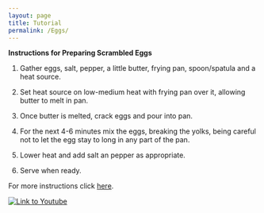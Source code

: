 ```yaml
---
layout: page
title: Tutorial
permalink: /Eggs/
---
```


**Instructions for Preparing Scrambled Eggs**

1.  Gather eggs, salt, pepper, a little butter, frying pan, spoon/spatula and a
    heat source.

2.  Set heat source on low-medium heat with frying pan over it, allowing butter
    to melt in pan.

3.  Once butter is melted, crack eggs and pour into pan.

4.  For the next 4-6 minutes mix the eggs, breaking the yolks, being careful not
    to let the egg stay to long in any part of the pan.

5.  Lower heat and add salt an pepper as appropriate.

6.  Serve when ready.



For more instructions click [here](https://www.youtube.com/watch?v=PUP7U5vTMM0).

[![Link to Youtube](http://img.youtube.com/vi/PUP7U5vTMM0/0.jpg)](http://www.youtube.com/watch?v=PUP7U5vTMM0)
